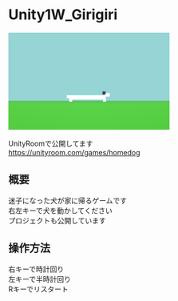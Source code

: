 ﻿# Unity1W_Girigiri

![dog](Dog.png)

UnityRoomで公開してます  
https://unityroom.com/games/homedog

概要
---
迷子になった犬が家に帰るゲームです  
右左キーで犬を動かしてください  
プロジェクトも公開しています  

操作方法
---
右キーで時計回り  
左キーで半時計回り  
Rキーでリスタート  

